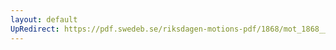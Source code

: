 ```yaml
---
layout: default
UpRedirect: https://pdf.swedeb.se/riksdagen-motions-pdf/1868/mot_1868__ak__00012/mot_1868__ak__00012_001.pdf
---
```

